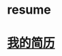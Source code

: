 # resume
# [我的简历](https://htmlpreview.github.io/?https://github.com/xszi/resume/blob/master/resume.html)
